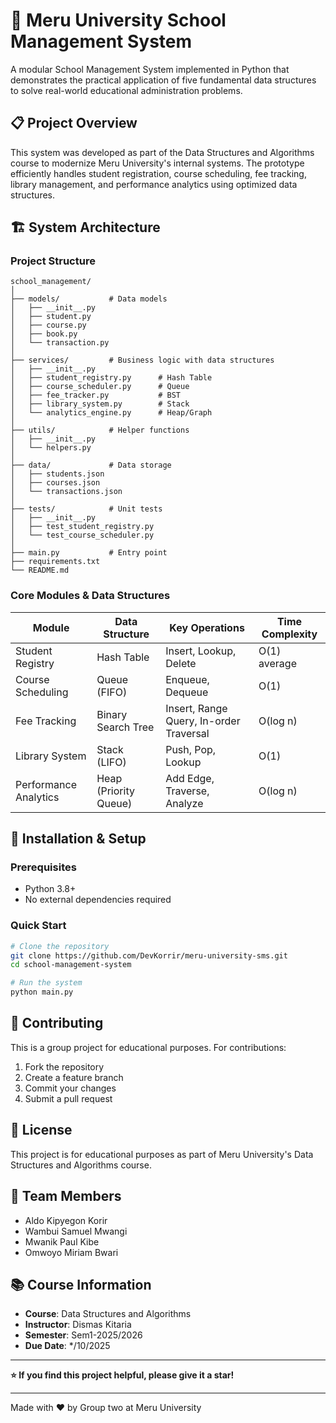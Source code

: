 # 🏫 Meru University School Management System

A modular School Management System implemented in Python that demonstrates the practical application of five fundamental data structures to solve real-world educational administration problems.

## 📋 Project Overview

This system was developed as part of the Data Structures and Algorithms course to modernize Meru University's internal systems. The prototype efficiently handles student registration, course scheduling, fee tracking, library management, and performance analytics using optimized data structures.

## 🏗️ System Architecture

### Project Structure
```
school_management/
│
├── models/           # Data models
│   ├── __init__.py
│   ├── student.py
│   ├── course.py
│   ├── book.py
│   └── transaction.py
│
├── services/         # Business logic with data structures
│   ├── __init__.py
│   ├── student_registry.py      # Hash Table
│   ├── course_scheduler.py      # Queue  
│   ├── fee_tracker.py           # BST
│   ├── library_system.py        # Stack
│   └── analytics_engine.py      # Heap/Graph
│
├── utils/            # Helper functions
│   ├── __init__.py
│   └── helpers.py
│
├── data/             # Data storage
│   ├── students.json
│   ├── courses.json
│   └── transactions.json
│
├── tests/            # Unit tests
│   ├── __init__.py
│   ├── test_student_registry.py
│   └── test_course_scheduler.py
│
├── main.py           # Entry point
├── requirements.txt
└── README.md
```

### Core Modules & Data Structures

| Module | Data Structure | Key Operations | Time Complexity |
|--------|----------------|----------------|-----------------|
| Student Registry | Hash Table | Insert, Lookup, Delete | O(1) average |
| Course Scheduling | Queue (FIFO) | Enqueue, Dequeue | O(1) |
| Fee Tracking | Binary Search Tree | Insert, Range Query, In-order Traversal | O(log n) |
| Library System | Stack (LIFO) | Push, Pop, Lookup | O(1) |
| Performance Analytics | Heap (Priority Queue) | Add Edge, Traverse, Analyze | O(log n) |

## 🚀 Installation & Setup

### Prerequisites
- Python 3.8+
- No external dependencies required

### Quick Start
```bash
# Clone the repository
git clone https://github.com/DevKorrir/meru-university-sms.git
cd school-management-system

# Run the system
python main.py
```































## 🤝 Contributing

This is a group project for educational purposes. For contributions:
1. Fork the repository
2. Create a feature branch
3. Commit your changes
4. Submit a pull request

## 📄 License

This project is for educational purposes as part of Meru University's Data Structures and Algorithms course.

## 👥 Team Members
- Aldo Kipyegon Korir
- Wambui Samuel Mwangi
- Mwanik Paul Kibe
- Omwoyo Miriam Bwari

## 📚 Course Information
- **Course**: Data Structures and Algorithms
- **Instructor**: Dismas Kitaria
- **Semester**: Sem1-2025/2026
- **Due Date**: */10/2025

---

**⭐ If you find this project helpful, please give it a star!**

---

Made with ❤️ by Group two at Meru University
